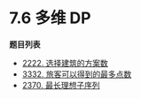 # 7.6 多维 DP

**题目列表**

- [2222. 选择建筑的方案数](https://leetcode.cn/problems/number-of-ways-to-select-buildings/description/)
- [3332. 旅客可以得到的最多点数](https://leetcode.cn/problems/maximum-points-tourist-can-earn/description/)
- [2370. 最长理想子序列](https://leetcode.cn/problems/longest-ideal-subsequence/description/)
